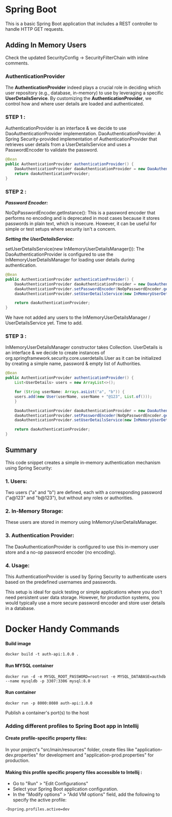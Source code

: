 # Spring Boot
This is a basic Spring Boot application that includes a REST controller to handle HTTP GET requests.

## Adding In Memory Users

Check the updated SecurityConfig -> SecurityFilterChain with inline comments. 

### AuthenticationProvider 

The **AuthenticationProvider** indeed plays a crucial role in deciding which user repository (e.g., database, in-memory) to use by leveraging a specific **UserDetailsService**. 
By customizing the **AuthenticationProvider**, we control how and where user details are loaded and authenticated.  

### STEP 1 :

AuthenticationProvider is an interface & we decide to use DaoAuthenticationProvider implementation.
DaoAuthenticationProvider: A Spring Security-provided implementation of AuthenticationProvider that retrieves user details from a UserDetailsService and uses a PasswordEncoder to validate the password.

```java
@Bean
public AuthenticationProvider authenticationProvider() {
    DaoAuthenticationProvider daoAuthenticationProvider = new DaoAuthenticationProvider();
    return daoAuthenticationProvider;
}
```

### STEP 2 :

***Password Encoder:***

NoOpPasswordEncoder.getInstance(): This is a password encoder that performs no encoding and is deprecated in most cases because it stores passwords in plain text, which is insecure. However, it can be useful for simple or test setups where security isn't a concern.

***Setting the UserDetailsService:***

setUserDetailsService(new InMemoryUserDetailsManager()): The DaoAuthenticationProvider is configured to use the InMemoryUserDetailsManager for loading user details during authentication.

```java
@Bean
public AuthenticationProvider authenticationProvider() {
    DaoAuthenticationProvider daoAuthenticationProvider = new DaoAuthenticationProvider();
    daoAuthenticationProvider.setPasswordEncoder(NoOpPasswordEncoder.getInstance());
    daoAuthenticationProvider.setUserDetailsService(new InMemoryUserDetailsManager());

    return daoAuthenticationProvider;
}
```

We have not added any users to the InMemoryUserDetailsManager / UserDetailsService yet. Time to add.

### STEP 3 :

InMemoryUserDetailsManager constructor takes Collection<UserDetails>.
UserDetails is an interface & we decide to create instances of org.springframework.security.core.userdetails.User 
as it can be initialized by creating a simple name, password & empty list of Authorities.

```java
@Bean
public AuthenticationProvider authenticationProvider() {
    List<UserDetails> users = new ArrayList<>();

    for (String userName: Arrays.asList("a", "b")) {
    users.add(new User(userName, userName + "@123", List.of()));
    }

    DaoAuthenticationProvider daoAuthenticationProvider = new DaoAuthenticationProvider();
    daoAuthenticationProvider.setPasswordEncoder(NoOpPasswordEncoder.getInstance());
    daoAuthenticationProvider.setUserDetailsService(new InMemoryUserDetailsManager(users));

    return daoAuthenticationProvider;
}
```

## Summary
This code snippet creates a simple in-memory authentication mechanism using Spring Security:

### 1. Users: 
Two users ("a" and "b") are defined, each with a corresponding password ("a@123" and "b@123"), but without any roles or authorities.
### 2. In-Memory Storage: 
These users are stored in memory using InMemoryUserDetailsManager.
### 3. Authentication Provider: 
The DaoAuthenticationProvider is configured to use this in-memory user store and a no-op password encoder (no encoding).
### 4. Usage: 
This AuthenticationProvider is used by Spring Security to authenticate users based on the predefined usernames and passwords.

This setup is ideal for quick testing or simple applications where you don't need persistent user data storage. However, for production systems, you would typically use a more secure password encoder and store user details in a database.


# Docker Handy Commands

#### Build image
```
docker build -t auth-api:1.0.0 .
```

#### Run MYSQL container
```
docker run -d -e MYSQL_ROOT_PASSWORD=rootroot -e MYSQL_DATABASE=authdb --name mysqldb -p 3307:3306 mysql:8.0
```

#### Run container
```
docker run -p 8000:8080 auth-api:1.0.0
```

Publish a container's port(s) to the host


### Adding different profiles to Spring Boot app in Intellij

#### Create profile-specific property files:
In your project's "src/main/resources" folder, create files like "application-dev.properties" for development and "application-prod.properties" for production.

#### Making this profile specific property files accessible to Intellij :
* Go to "Run" > "Edit Configurations"
* Select your Spring Boot application configuration.
* In the "Modify options" > "Add VM options" field, add the following to specify the active profile:

```
-Dspring.profiles.active=dev
```
